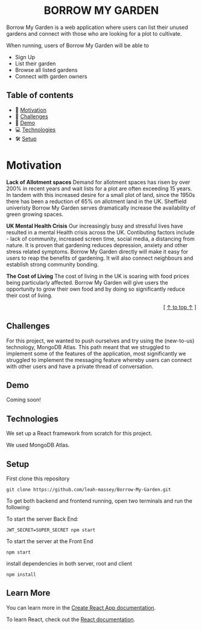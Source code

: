 <h1 align="center" display: block; font-size: 30px; font-weight: bold;">
  <strong>BORROW MY GARDEN</strong>
 
</h1>


Borrow My Garden is a web application where users can list their unused gardens and connect with those who are looking for a plot to cultivate.

When running, users of Borrow My Garden will be able to

- Sign Up
- List their garden
- Browse all listed gardens
- Connect with garden owners


## Table of contents

-  🌸 [Motivation](#motivation)
-  🤯 [Challenges](#challenges)
-  📸 [Demo](#demo) 
-  💻 [Technologies](#technologies) 
-  🛠️ [Setup](#setup)

<a name="motivation"></a>
# Motivation

**Lack of Allotment spaces**
Demand for allotment spaces has risen by over 200% in recent years and wait lists for a plot are often exceeding 15 years.
In tandem with this increased desire for a small plot of land, since the 1950s there has been a reduction of 65% on allotment land in the UK. Sheffield univeristy
Borrow My Garden serves dramatically increase the availability of green growing spaces.

**UK Mental Health Crisis**
Our increasingly busy and stressful lives have resulted in a mental Health crisis across the UK. Contibuting factors include - lack of community, increased screen time, social media, a distancing from nature. It is proven that gardening reduces depression, anxiety and other stress related symptoms.
Borrow My Garden directly will make it easy for users to reap the benefits of gardening. It will also connect neighbours and establish strong community bonding.

**The Cost of Living**
The cost of living in the UK is soaring with food prices being particularly affected.
Borrow My Garden will give users the opportunity to grow their own food and by doing so significantly reduce their cost of living.

<div align="right">[ <a href="#table-of-contents">↑ to top ↑</a> ]</div>

<a name="motivation"></a>
## Challenges
For this project, we wanted to push ourselves and try using the (new-to-us) technology, MongoDB Atlas. This path meant that we struggled to implement some of the features of the application, most significantly we struggled to implement the messaging feature whereby users can connect with other users and have a private thread of conversation. 

<a name="demo"></a>
## Demo

Coming soon! 

<a name="technologies"></a>
## Technologies

<p>We set up a React framework from scratch for this project. </p>
<p>We used MongoDB Atlas.</p>

<a name="setup"></a>
## Setup

First clone this repository

`git clone https://github.com/leah-massey/Borrow-My-Garden.git`

To get both backend and frontend running, open two terminals and run the following:  

To start the server Back End: 

```
JWT_SECRET=SUPER_SECRET npm start
```

To start the server at the Front End

``` 
npm start
```

install dependencies in both server, root and client
```
npm install 
```

## Learn More

You can learn more in the [Create React App documentation](https://facebook.github.io/create-react-app/docs/getting-started).

To learn React, check out the [React documentation](https://reactjs.org/).

